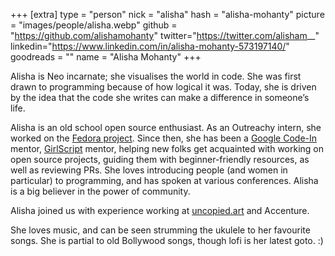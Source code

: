+++
[extra]
type = "person"
nick = "alisha"
hash = "alisha-mohanty"
picture = "images/people/alisha.webp"
github = "https://github.com/alishamohanty"
twitter="https://twitter.com/alisham__"
linkedin="https://www.linkedin.com/in/alisha-mohanty-573197140/"
goodreads = ""
name = "Alisha Mohanty"
+++

  <p class="text-black text-base leading-normal  md:text-xl lg:text-xl md:leading-snug font-light pb-4 md:pb-7">
    Alisha is Neo incarnate; she visualises the world in code. She was first drawn to programming because of how logical it was. Today, she is driven by the idea that the code she writes can make a difference in someone’s life.
  </p>
  <p class="text-black text-base leading-normal  md:text-xl lg:text-xl md:leading-snug font-light pb-4 md:pb-7">
    Alisha is an old school open source enthusiast. As an Outreachy intern, she worked on the <a class='underline hover:text-pink-500' href='http://fedoraproject.org'>Fedora project</a>. Since then, she has been a <a class='underline hover:text-pink-500' href='https://codein.withgoogle.com'>Google Code-In</a> mentor, <a class='underline hover:text-pink-500' href='https://www.girlscript.tech/home'>GirlScript</a> mentor, helping new folks get acquainted with working on open source projects, guiding them with beginner-friendly resources, as well as reviewing PRs. She loves introducing people (and women in particular) to programming, and has spoken at various conferences. Alisha is a big believer in the power of community.
  </p>
  <p class="text-black text-base leading-normal  md:text-xl lg:text-xl md:leading-snug font-light pb-4 md:pb-7">
    Alisha joined us with experience working at <a class='underline hover:text-pink-500' href='https://uncopied.art/fr/about'>uncopied.art</a> and Accenture.
</p>
  <p class="text-black text-base leading-normal  md:text-xl lg:text-xl md:leading-snug font-light pb-4 md:pb-7">
    She loves music, and can be seen strumming the ukulele to her favourite songs. She is partial to old Bollywood songs, though lofi is her latest goto. :)
</p>

